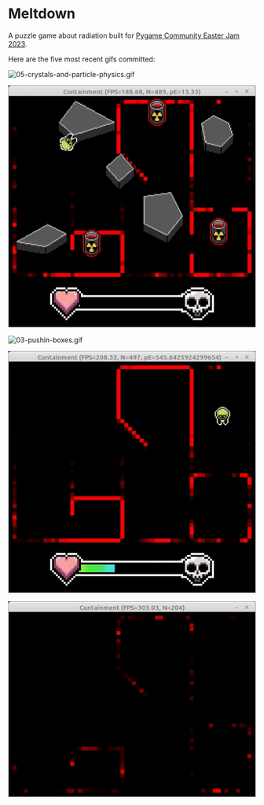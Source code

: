 # Meltdown
A puzzle game about radiation built for [Pygame Community Easter Jam 2023](https://itch.io/jam/pygame-community-easter-jam-2023).

Here are the five most recent gifs committed:

![05-crystals-and-particle-physics.gif](gifs/05-crystals-and-particle-physics.gif?raw=true "05-crystals-and-particle-physics")

![04-pulling-boxes.gif](gifs/04-pulling-boxes.gif?raw=true "04-pulling-boxes")

![03-pushin-boxes.gif](gifs/03-pushin-boxes.gif?raw=true "03-pushin-boxes")

![02-player.gif](gifs/02-player.gif?raw=true "02-player")

![01-particles.gif](gifs/01-particles.gif?raw=true "01-particles")
